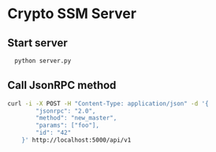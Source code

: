 # Crypto SSM Server

## Start server

```bash
  python server.py
```

## Call JsonRPC method

```bash
curl -i -X POST -H "Content-Type: application/json" -d '{
        "jsonrpc": "2.0",
        "method": "new_master",
        "params": ["foo"],
        "id": "42"
    }' http://localhost:5000/api/v1
```
